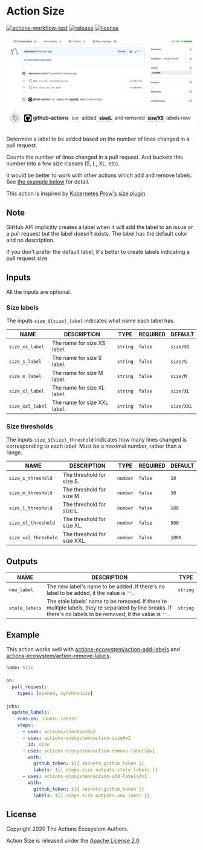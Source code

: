 # Action Size

[![actions-workflow-test][actions-workflow-test-badge]][actions-workflow-test]
[![release][release-badge]][release]
[![license][license-badge]][license]

![screenshot](./docs/assets/screenshot-add-label.png)
![screenshot](./docs/assets/screenshot-remove-and-add-label.png)

Determine a label to be added based on the number of lines changed in a pull request.

Counts the number of lines changed in a pull request.
And buckets this number into a few size classes (S, L, XL, etc).

It would be better to work with other actions which add and remove labels.
See [the example below](#example) for detail.

This action is inspired by [Kubernetes Prow's size plugin](https://prow.k8s.io/plugins).

## Note

GitHub API implicitly creates a label when it will add the label to an issue or a pull request but the label doesn't exists.
The label has the default color and no description.

If you don't prefer the default label, it's better to create labels indicating a pull request size.

## Inputs

All the inputs are optional.

### Size labels

The inputs `size_${size}_label` indicates what name each label has.

|         NAME         |         DESCRIPTION          |   TYPE   | REQUIRED |  DEFAULT   |
|----------------------|------------------------------|----------|----------|------------|
| `size_xs_label`      | The name for size XS label.  | `string` | `false`  | `size/XS`  |
| `size_s_label`       | The name for size S label.   | `string` | `false`  | `size/S`   |
| `size_m_label`       | The name for size M label.   | `string` | `false`  | `size/M`   |
| `size_xl_label`      | The name for size XL label.  | `string` | `false`  | `size/XL`  |
| `size_xxl_label`     | The name for size XXL label. | `string` | `false`  | `size/XXL` |

### Size thresholds

The inputs `size_${size}_threshold` indicates how many lines changed is corresponding to each label.
Must be a maximal number, rather than a range.

|         NAME         |         DESCRIPTION          |   TYPE   | REQUIRED |  DEFAULT   |
|----------------------|------------------------------|----------|----------|------------|
| `size_s_threshold`   | The threshold for size S.    | `number` | `false`  | `10`       |
| `size_m_threshold`   | The threshold for size M.    | `number` | `false`  | `30`       |
| `size_l_threshold`   | The threshold for size L.    | `number` | `false`  | `100`      |
| `size_xl_threshold`  | The threshold for size XL.   | `number` | `false`  | `500`      |
| `size_xxl_threshold` | The threshold for size XXL.  | `number` | `false`  | `1000`     |

## Outputs

|      NAME      |                                                                          DESCRIPTION                                                                           |   TYPE   |
| -------------- | -------------------------------------------------------------------------------------------------------------------------------------------------------------- | -------- |
| `new_label`    | The new label's name to be added. If there's no label to be added, it the value is `''`.                                                                       | `string` |
| `stale_labels` | The stale labels' name to be removed. If there're multiple labels, they're separated by line breaks. If there's no labels to be removed, it the value is `''`. | `string` |

## Example

This action works well with [actions-ecosystem/action-add-labels](https://github.com/actions-ecosystem/action-add-labels) and [actions-ecosystem/action-remove-labels](https://github.com/actions-ecosystem/action-remove-labels).

```yaml
name: Size

on:
  pull_request:
    types: [opened, synchronize]

jobs:
  update_labels:
    runs-on: ubuntu-latest
    steps:
      - uses: actions/checkout@v2
      - uses: actions-ecosystem/action-size@v2
        id: size
      - uses: actions-ecosystem/action-remove-labels@v1
        with:
          github_token: ${{ secrets.github_token }}
          labels: ${{ steps.size.outputs.stale_labels }}
      - uses: actions-ecosystem/action-add-labels@v1
        with:
          github_token: ${{ secrets.github_token }}
          labels: ${{ steps.size.outputs.new_label }}
```

## License

Copyright 2020 The Actions Ecosystem Authors.

Action Size is released under the [Apache License 2.0](./LICENSE).

<!-- badge links -->

[actions-workflow-test]: https://github.com/actions-ecosystem/action-size/actions?query=workflow%3ATest
[actions-workflow-test-badge]: https://img.shields.io/github/workflow/status/actions-ecosystem/action-size/Test?label=Test&style=for-the-badge&logo=github

[release]: https://github.com/actions-ecosystem/action-size/releases
[release-badge]: https://img.shields.io/github/v/release/actions-ecosystem/action-size?style=for-the-badge&logo=github

[license]: LICENSE
[license-badge]: https://img.shields.io/github/license/actions-ecosystem/action-size?style=for-the-badge
